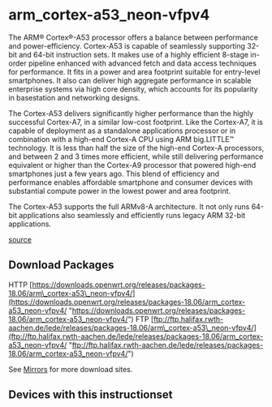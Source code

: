 # arm\_cortex-a53\_neon-vfpv4

The ARM® Cortex®-A53 processor offers a balance between performance and power-efficiency. Cortex-A53 is capable of seamlessly supporting 32-bit and 64-bit instruction sets. It makes use of a highly efficient 8-stage in-order pipeline enhanced with advanced fetch and data access techniques for performance. It fits in a power and area footprint suitable for entry-level smartphones. It also can deliver high aggregate performance in scalable enterprise systems via high core density, which accounts for its popularity in basestation and networking designs.

The Cortex-A53 delivers significantly higher performance than the highly successful Cortex-A7, in a similar low-cost footprint. Like the Cortex-A7, it is capable of deployment as a standalone applications processor or in combination with a high-end Cortex-A CPU using ARM big.LITTLE™ technology. It is less than half the size of the high-end Cortex-A processors, and between 2 and 3 times more efficient, while still delivering performance equivalent or higher than the Cortex-A9 processor that powered high-end smartphones just a few years ago. This blend of efficiency and performance enables affordable smartphone and consumer devices with substantial compute power in the lowest power and area footprint.

The Cortex-A53 supports the full ARMv8-A architecture. It not only runs 64-bit applications also seamlessly and efficiently runs legacy ARM 32-bit applications.

[source](http://www.arm.com/products/processors/cortex-a/cortex-a53-processor.php "http://www.arm.com/products/processors/cortex-a/cortex-a53-processor.php")

## Download Packages

HTTP [https://downloads.openwrt.org/releases/packages-18.06/arm\_cortex-a53\_neon-vfpv4/](https://downloads.openwrt.org/releases/packages-18.06/arm_cortex-a53_neon-vfpv4/ "https://downloads.openwrt.org/releases/packages-18.06/arm_cortex-a53_neon-vfpv4/") FTP [ftp://ftp.halifax.rwth-aachen.de/lede/releases/packages-18.06/arm\_cortex-a53\_neon-vfpv4/](ftp://ftp.halifax.rwth-aachen.de/lede/releases/packages-18.06/arm_cortex-a53_neon-vfpv4/ "ftp://ftp.halifax.rwth-aachen.de/lede/releases/packages-18.06/arm_cortex-a53_neon-vfpv4/")

See [Mirrors](/downloads#mirrors "downloads") for more download sites.

## Devices with this instructionset
